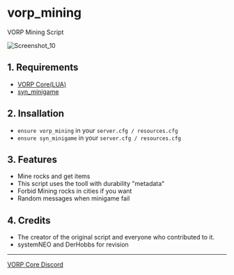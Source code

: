 # vorp_mining

VORP Mining Script

![Screenshot_10](https://user-images.githubusercontent.com/101003021/190602935-bec09f9a-4651-44b0-b2b9-3688f0a51df2.png)

## 1. Requirements

- [VORP Core(LUA)](https://github.com/VORPCORE/vorp-core-lua)
- [syn_minigame](https://cdn.discordapp.com/attachments/903875147050655744/906890251312721940/syn_minigame.rar)

## 2. Insallation

- `ensure vorp_mining` in your `server.cfg / resources.cfg`
- `ensure syn_minigame` in your `server.cfg / resources.cfg`

## 3. Features
- Mine rocks and get items 
- This script uses the tooll with durability "metadata"
- Forbid Mining rocks in cities if you want
- Random messages when minigame fail

## 4. Credits
- The creator of the original script and everyone who contributed to it.
- systemNEO and DerHobbs for revision

---

[VORP Core Discord](https://discord.com/invite/xhJRGhQFRr)
